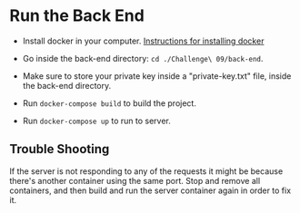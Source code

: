 # Run the Back End

* Install docker in your computer. [Instructions for installing docker](https://docs.docker.com/install/)

* Go inside the back-end directory: ```cd ./Challenge\ 09/back-end```.

* Make sure to store your private key inside a "private-key.txt" file, inside the back-end directory.

* Run ```docker-compose build``` to build the project.

* Run ```docker-compose up``` to run to server.

## Trouble Shooting

If the server is not responding to any of the requests it might be because there's another container using the same port. Stop and remove all containers, and then build and run the server container again in order to fix it.